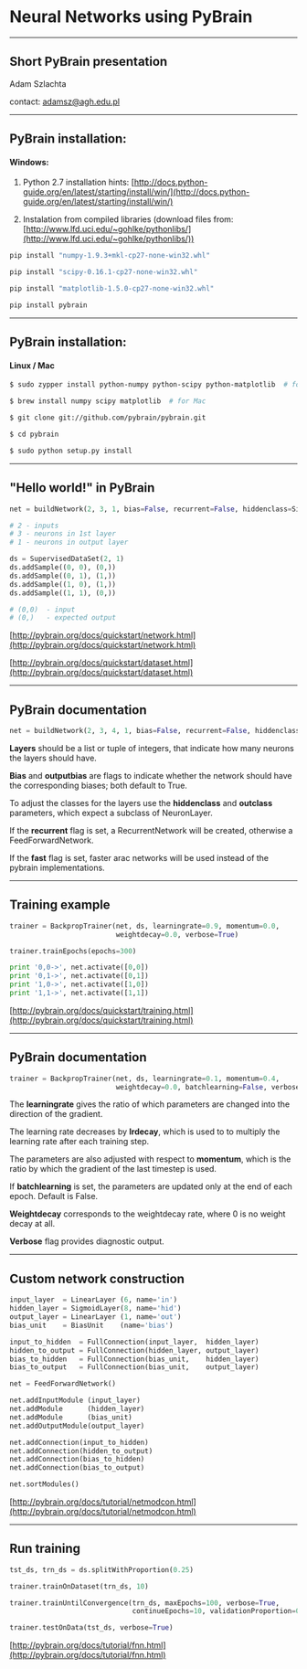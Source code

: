 <!-- class: center, middle, inverse -->

# Neural Networks using PyBrain

---
## Short PyBrain presentation

Adam Szlachta

contact: [adamsz@agh.edu.pl](mailto:adamsz@agh.edu.pl)

---

## PyBrain installation:

#### Windows:

1. Python 2.7 installation hints: [http://docs.python-guide.org/en/latest/starting/install/win/](http://docs.python-guide.org/en/latest/starting/install/win/)

2. Instalation from compiled libraries (download files from: [http://www.lfd.uci.edu/~gohlke/pythonlibs/](http://www.lfd.uci.edu/~gohlke/pythonlibs/))

```Bash
pip install "numpy‑1.9.3+mkl‑cp27‑none‑win32.whl"

pip install "scipy‑0.16.1‑cp27‑none‑win32.whl"

pip install "matplotlib‑1.5.0‑cp27‑none‑win32.whl"

pip install pybrain
```
---

## PyBrain installation:

#### Linux / Mac

```Bash
$ sudo zypper install python-numpy python-scipy python-matplotlib  # for Linux (OpenSuse)

$ brew install numpy scipy matplotlib  # for Mac

$ git clone git://github.com/pybrain/pybrain.git

$ cd pybrain

$ sudo python setup.py install
```

---
## "Hello world!" in PyBrain

```Python
net = buildNetwork(2, 3, 1, bias=False, recurrent=False, hiddenclass=SigmoidLayer)

# 2 - inputs
# 3 - neurons in 1st layer
# 1 - neurons in output layer

ds = SupervisedDataSet(2, 1)
ds.addSample((0, 0), (0,))
ds.addSample((0, 1), (1,))
ds.addSample((1, 0), (1,))
ds.addSample((1, 1), (0,))

# (0,0)  - input
# (0,)   - expected output
```

[http://pybrain.org/docs/quickstart/network.html](http://pybrain.org/docs/quickstart/network.html)

[http://pybrain.org/docs/quickstart/dataset.html](http://pybrain.org/docs/quickstart/dataset.html)

---
## PyBrain documentation

```Python
net = buildNetwork(2, 3, 4, 1, bias=False, recurrent=False, hiddenclass=TanhLayer)
```

**Layers** should be a list or tuple of integers, that indicate how many neurons the layers should have.

**Bias** and **outputbias** are flags to indicate whether the network should have the corresponding biases; both default to True.

To adjust the classes for the layers use the **hiddenclass** and **outclass** parameters, which expect a subclass of NeuronLayer.

If the **recurrent** flag is set, a RecurrentNetwork will be created, otherwise a FeedForwardNetwork.

If the **fast** flag is set, faster arac networks will be used instead of the pybrain implementations.

---
## Training example
```Python
trainer = BackpropTrainer(net, ds, learningrate=0.9, momentum=0.0,
                          weightdecay=0.0, verbose=True)

trainer.trainEpochs(epochs=300)

print '0,0->', net.activate([0,0])
print '0,1->', net.activate([0,1])
print '1,0->', net.activate([1,0])
print '1,1->', net.activate([1,1])
```

[http://pybrain.org/docs/quickstart/training.html](http://pybrain.org/docs/quickstart/training.html)

---
## PyBrain documentation

```Python
trainer = BackpropTrainer(net, ds, learningrate=0.1, momentum=0.4,
                          weightdecay=0.0, batchlearning=False, verbose=True)
```

The **learningrate** gives the ratio of which parameters are changed into the direction of the gradient.

The learning rate decreases by **lrdecay**, which is used to to multiply the learning rate after each training step.

The parameters are also adjusted with respect to **momentum**, which is the ratio by which the gradient of the last timestep is used.

If **batchlearning** is set, the parameters are updated only at the end of each epoch. Default is False.

**Weightdecay** corresponds to the weightdecay rate, where 0 is no weight decay at all.

**Verbose** flag provides diagnostic output.

---
## Custom network construction

```Python
input_layer  = LinearLayer (6, name='in')
hidden_layer = SigmoidLayer(8, name='hid')
output_layer = LinearLayer (1, name='out')
bias_unit    = BiasUnit    (name='bias')

input_to_hidden  = FullConnection(input_layer,  hidden_layer)
hidden_to_output = FullConnection(hidden_layer, output_layer)
bias_to_hidden   = FullConnection(bias_unit,    hidden_layer)
bias_to_output   = FullConnection(bias_unit,    output_layer)

net = FeedForwardNetwork()

net.addInputModule (input_layer)
net.addModule      (hidden_layer)
net.addModule      (bias_unit)
net.addOutputModule(output_layer)

net.addConnection(input_to_hidden)
net.addConnection(hidden_to_output)
net.addConnection(bias_to_hidden)
net.addConnection(bias_to_output)

net.sortModules()
```

[http://pybrain.org/docs/tutorial/netmodcon.html](http://pybrain.org/docs/tutorial/netmodcon.html)

---
## Run training

```Python
tst_ds, trn_ds = ds.splitWithProportion(0.25)

trainer.trainOnDataset(trn_ds, 10)

trainer.trainUntilConvergence(trn_ds, maxEpochs=100, verbose=True,
                              continueEpochs=10, validationProportion=0.25)

trainer.testOnData(tst_ds, verbose=True)
```

[http://pybrain.org/docs/tutorial/fnn.html](http://pybrain.org/docs/tutorial/fnn.html)
